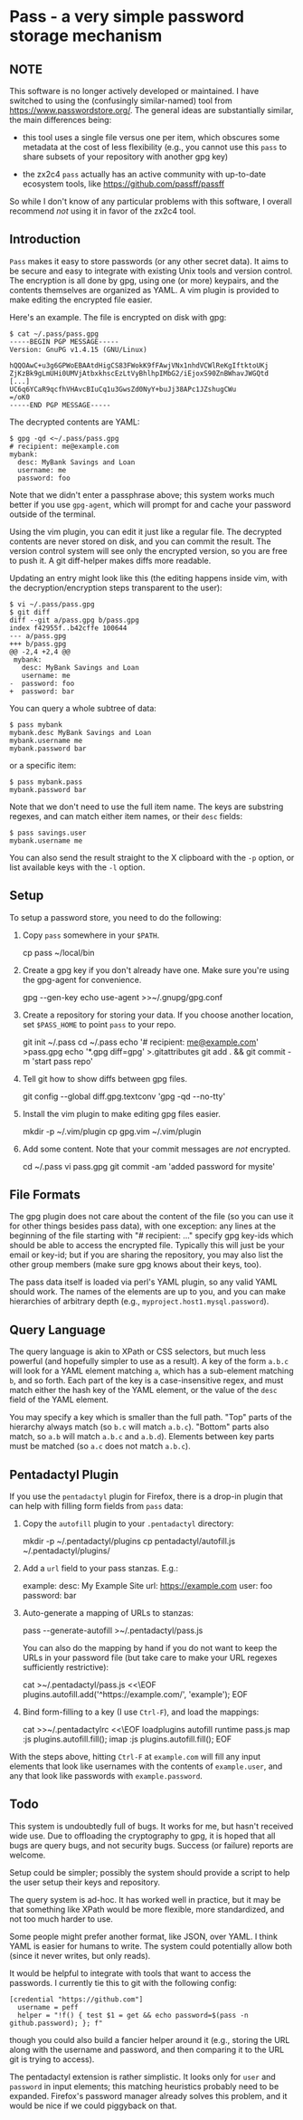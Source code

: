 Pass - a very simple password storage mechanism
===============================================

NOTE
----

This software is no longer actively developed or maintained. I have
switched to using the (confusingly similar-named) tool from
https://www.passwordstore.org/. The general ideas are substantially
similar, the main differences being:

  - this tool uses a single file versus one per item, which obscures
    some metadata at the cost of less flexibility (e.g., you cannot use
    this `pass` to share subsets of your repository with another gpg
    key)

  - the zx2c4 `pass` actually has an active community with up-to-date
    ecosystem tools, like https://github.com/passff/passff

So while I don't know of any particular problems with this software, I
overall recommend _not_ using it in favor of the zx2c4 tool.

Introduction
------------

`Pass` makes it easy to store passwords (or any other secret data). It
aims to be secure and easy to integrate with existing Unix tools and
version control. The encryption is all done by gpg, using one (or more)
keypairs, and the contents themselves are organized as YAML. A vim
plugin is provided to make editing the encrypted file easier.

Here's an example. The file is encrypted on disk with gpg:

```
$ cat ~/.pass/pass.gpg
-----BEGIN PGP MESSAGE-----
Version: GnuPG v1.4.15 (GNU/Linux)

hQQOAwC+u3g6GPWoEBAAtdHigCS83FWokK9fFAwjVNx1nhdVCWlReKgIftktoUKj
ZjKzBk9gLmUHi0UMVjAtbxkhscEzLtVyBhlhpIMbG2/iEjoxS90ZnBWhavJWGQtd
[...]
UC6q6YCaR9qcfhVHAvcBIuCq1u3GwsZd0NyY+buJj38APc1JZshugCWu
=/oK0
-----END PGP MESSAGE-----
```

The decrypted contents are YAML:

```
$ gpg -qd <~/.pass/pass.gpg
# recipient: me@example.com
mybank:
  desc: MyBank Savings and Loan
  username: me
  password: foo
```

Note that we didn't enter a passphrase above; this system works much
better if you use `gpg-agent`, which will prompt for and cache your
password outside of the terminal.

Using the vim plugin, you can edit it just like a regular file. The
decrypted contents are never stored on disk, and you can commit the
result. The version control system will see only the encrypted version,
so you are free to push it. A git diff-helper makes diffs more readable.

Updating an entry might look like this (the editing happens inside vim,
with the decryption/encryption steps transparent to the user):

```
$ vi ~/.pass/pass.gpg
$ git diff
diff --git a/pass.gpg b/pass.gpg
index f42955f..b42cffe 100644
--- a/pass.gpg
+++ b/pass.gpg
@@ -2,4 +2,4 @@
 mybank:
   desc: MyBank Savings and Loan
   username: me
-  password: foo
+  password: bar
```

You can query a whole subtree of data:

```
$ pass mybank
mybank.desc MyBank Savings and Loan
mybank.username me
mybank.password bar
```

or a specific item:

```
$ pass mybank.pass
mybank.password bar
```

Note that we don't need to use the full item name. The keys are
substring regexes, and can match either item names, or their `desc`
fields:

```
$ pass savings.user
mybank.username me
```

You can also send the result straight to the X clipboard with the `-p`
option, or list available keys with the `-l` option.


Setup
-----

To setup a password store, you need to do the following:

  1. Copy `pass` somewhere in your `$PATH`.

        cp pass ~/local/bin

  2. Create a gpg key if you don't already have one. Make sure you're
     using the gpg-agent for convenience.

        gpg --gen-key
        echo use-agent >>~/.gnupg/gpg.conf

  3. Create a repository for storing your data. If you choose another
     location, set `$PASS_HOME` to point `pass` to your repo.

        git init ~/.pass
        cd ~/.pass
        echo '# recipient: me@example.com' >pass.gpg
        echo '*.gpg diff=gpg' >.gitattributes
        git add . && git commit -m 'start pass repo'

  4. Tell git how to show diffs between gpg files.

        git config --global diff.gpg.textconv 'gpg -qd --no-tty'

  5. Install the vim plugin to make editing gpg files easier.

        mkdir -p ~/.vim/plugin
        cp gpg.vim ~/.vim/plugin

  6. Add some content. Note that your commit messages are _not_
     encrypted.

        cd ~/.pass
        vi pass.gpg
        git commit -am 'added password for mysite'


File Formats
------------

The gpg plugin does not care about the content of the file (so you can
use it for other things besides pass data), with one exception: any
lines at the beginning of the file starting with "# recipient: ..."
specify gpg key-ids which should be able to access the encrypted file.
Typically this will just be your email or key-id; but if you are sharing
the repository, you may also list the other group members (make sure gpg
knows about their keys, too).

The pass data itself is loaded via perl's YAML plugin, so any valid YAML
should work. The names of the elements are up to you, and you can make
hierarchies of arbitrary depth (e.g., `myproject.host1.mysql.password`).


Query Language
--------------

The query language is akin to XPath or CSS selectors, but much less
powerful (and hopefully simpler to use as a result). A key of the form
`a.b.c` will look for a YAML element matching `a`, which has a
sub-element matching `b`, and so forth. Each part of the key is a
case-insensitive regex, and must match either the hash key of the YAML
element, or the value of the `desc` field of the YAML element.

You may specify a key which is smaller than the full path. "Top" parts
of the hierarchy always match (so `b.c` will match `a.b.c`). "Bottom"
parts also match, so `a.b` will match `a.b.c` and `a.b.d`). Elements
between key parts must be matched (so `a.c` does not match `a.b.c`).


Pentadactyl Plugin
------------------

If you use the `pentadactyl` plugin for Firefox, there is a drop-in
plugin that can help with filling form fields from `pass` data:

  1. Copy the `autofill` plugin to your `.pentadactyl` directory:

        mkdir -p ~/.pentadactyl/plugins
        cp pentadactyl/autofill.js ~/.pentadactyl/plugins/

  2. Add a `url` field to your pass stanzas. E.g.:

        example:
            desc: My Example Site
            url: https://example.com
            user: foo
            password: bar

  3. Auto-generate a mapping of URLs to stanzas:

        pass --generate-autofill >~/.pentadactyl/pass.js

     You can also do the mapping by hand if you do not want to keep the
     URLs in your password file (but take care to make your URL regexes
     sufficiently restrictive):

        cat >~/.pentadactyl/pass.js <<\EOF
        plugins.autofill.add('^https://example\.com/', 'example');
        EOF

  4. Bind form-filling to a key (I use `Ctrl-F`), and load the mappings:

        cat >>~/.pentadactylrc <<\EOF
        loadplugins autofill
        runtime pass.js
        map <C-f> :js plugins.autofill.fill();<CR>
        imap <C-f> <Esc>:js plugins.autofill.fill();<CR>
        EOF

With the steps above, hitting `Ctrl-F` at `example.com` will fill any
input elements that look like usernames with the contents of
`example.user`, and any that look like passwords with
`example.password`.


Todo
----

This system is undoubtedly full of bugs. It works for me, but hasn't
received wide use. Due to offloading the cryptography to gpg, it is
hoped that all bugs are query bugs, and not security bugs. Success (or
failure) reports are welcome.

Setup could be simpler; possibly the system should provide a script to
help the user setup their keys and repository.

The query system is ad-hoc. It has worked well in practice, but it may
be that something like XPath would be more flexible, more standardized,
and not too much harder to use.

Some people might prefer another format, like JSON, over YAML. I think
YAML is easier for humans to write. The system could potentially allow
both (since it never writes, but only reads).

It would be helpful to integrate with tools that want to access the
passwords. I currently tie this to git with the following config:

    [credential "https://github.com"]
      username = peff
      helper = "!f() { test $1 = get && echo password=$(pass -n github.password); }; f"

though you could also build a fancier helper around it (e.g., storing
the URL along with the username and password, and then comparing it to
the URL git is trying to access).

The pentadactyl extension is rather simplistic. It looks only for `user`
and `password` in input elements; this matching heuristics probably need
to be expanded. Firefox's password manager already solves this problem,
and it would be nice if we could piggyback on that.
